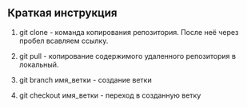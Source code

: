 ## Краткая инструкция

1. git clone - команда копирования репозитория. После неё через пробел всавляем ссылку.

2. git pull - копирование содержимого удаленного репозитория в локальный.

3. git branch имя_ветки - создание ветки

4. git checkout имя_ветки - переход в созданную ветку

